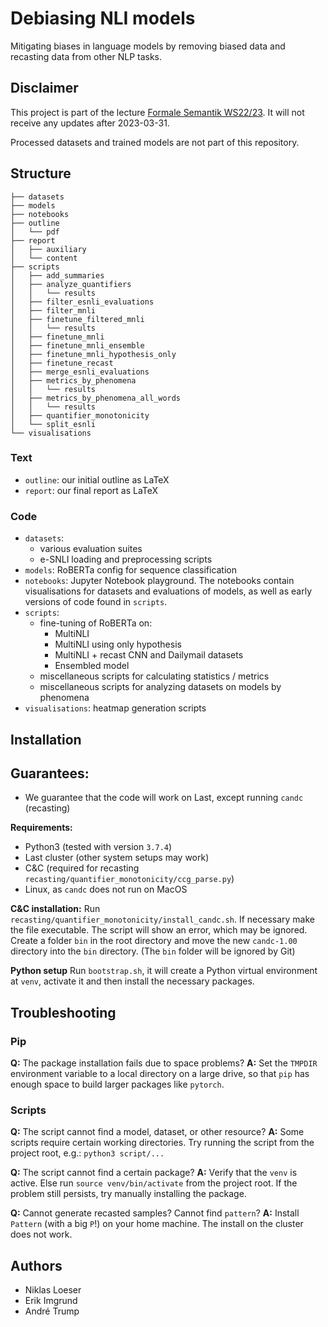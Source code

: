 # Debiasing NLI models

Mitigating biases in language models by removing biased data and recasting data from other NLP tasks.

## Disclaimer
This project is part of the lecture [Formale Semantik WS22/23](https://www.cl.uni-heidelberg.de/courses/ws22/semantik/). It will not receive any updates after 2023-03-31.

Processed datasets and trained models are not part of this repository.
## Structure
```
├── datasets
├── models
├── notebooks
├── outline
│   └── pdf
├── report
│   ├── auxiliary
│   └── content
├── scripts
│   ├── add_summaries
│   ├── analyze_quantifiers
│   │   └── results
│   ├── filter_esnli_evaluations
│   ├── filter_mnli
│   ├── finetune_filtered_mnli
│   │   └── results
│   ├── finetune_mnli
│   ├── finetune_mnli_ensemble
│   ├── finetune_mnli_hypothesis_only
│   ├── finetune_recast
│   ├── merge_esnli_evaluations
│   ├── metrics_by_phenomena
│   │   └── results
│   ├── metrics_by_phenomena_all_words
│   │   └── results
│   ├── quantifier_monotonicity
│   └── split_esnli
└── visualisations
```

### Text
- `outline`: our initial outline as LaTeX
- `report`: our final report as LaTeX

### Code
- `datasets`:
    - various evaluation suites
    - e-SNLI loading and preprocessing scripts
- `models`: RoBERTa config for sequence classification
- `notebooks`: Jupyter Notebook playground. The notebooks contain visualisations for datasets and evaluations of models, as well as early versions of code found in `scripts`.
- `scripts`:
  - fine-tuning of RoBERTa on:
    - MultiNLI
    - MultiNLI using only hypothesis
    - MultiNLI + recast CNN and Dailymail datasets
    - Ensembled model
  - miscellaneous scripts for calculating statistics / metrics
  - miscellaneous scripts for analyzing datasets on models by phenomena
- `visualisations`: heatmap generation scripts

## Installation

## Guarantees:
- We guarantee that the code will work on Last, except running `candc` (recasting)

**Requirements:**
- Python3 (tested with version `3.7.4`)
- Last cluster (other system setups may work)
- C&C (required for recasting `recasting/quantifier_monotonicity/ccg_parse.py`)
- Linux, as `candc` does not run on MacOS

**C&C installation:**
Run `recasting/quantifier_monotonicity/install_candc.sh`. If necessary make the file executable. The script will show an error, which may be ignored.<br>
Create a folder `bin` in the root directory and move the new `candc-1.00` directory into the `bin` directory. (The `bin` folder will be ignored by Git)

**Python setup**
Run `bootstrap.sh`, it will create a Python virtual environment at `venv`, activate it and then install the necessary packages.

## Troubleshooting
### Pip

**Q:** The package installation fails due to space problems?
**A:** Set the `TMPDIR` environment variable to a local directory on a large drive, so that `pip` has enough space to build larger packages like `pytorch`.

### Scripts

**Q:** The script cannot find a model, dataset, or other resource?
**A:** Some scripts require certain working directories. Try running the script from the project root, e.g.: `python3 script/...`

**Q:** The script cannot find a certain package?
**A:** Verify that the `venv` is active. Else run `source venv/bin/activate` from the project root. If the problem still persists, try manually installing the package.

**Q:** Cannot generate recasted samples? Cannot find `pattern`?
**A:** Install `Pattern` (with a big `P`!) on your home machine. The install on the cluster does not work.

## Authors
- Niklas Loeser
- Erik Imgrund
- André Trump
